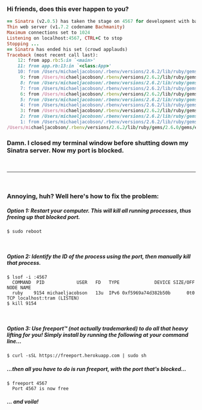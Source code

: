 ### Hi friends, does this ever happen to you?

```ruby
== Sinatra (v2.0.5) has taken the stage on 4567 for development with backup from Thin
Thin web server (v1.7.2 codename Bachmanity)
Maximum connections set to 1024
Listening on localhost:4567, CTRL+C to stop
Stopping ...
== Sinatra has ended his set (crowd applauds)
Traceback (most recent call last):
	12: from app.rb:5:in `<main>'
	11: from app.rb:13:in `<class:App>'
	10: from /Users/michaeljacobson/.rbenv/versions/2.6.2/lib/ruby/gems/2.6.0/gems/sinatra-2.0.5/lib/sinatra/base.rb:1459:in `run!'
	 9: from /Users/michaeljacobson/.rbenv/versions/2.6.2/lib/ruby/gems/2.6.0/gems/sinatra-2.0.5/lib/sinatra/base.rb:1525:in `start_server'
	 8: from /Users/michaeljacobson/.rbenv/versions/2.6.2/lib/ruby/gems/2.6.0/gems/rack-2.0.7/lib/rack/handler/thin.rb:22:in `run'
	 7: from /Users/michaeljacobson/.rbenv/versions/2.6.2/lib/ruby/gems/2.6.0/gems/thin-1.7.2/lib/thin/server.rb:162:in `start'
	 6: from /Users/michaeljacobson/.rbenv/versions/2.6.2/lib/ruby/gems/2.6.0/gems/thin-1.7.2/lib/thin/backends/base.rb:73:in `start'
	 5: from /Users/michaeljacobson/.rbenv/versions/2.6.2/lib/ruby/gems/2.6.0/gems/eventmachine-1.2.7/lib/eventmachine.rb:195:in `run'
	 4: from /Users/michaeljacobson/.rbenv/versions/2.6.2/lib/ruby/gems/2.6.0/gems/eventmachine-1.2.7/lib/eventmachine.rb:195:in `run_machine'
	 3: from /Users/michaeljacobson/.rbenv/versions/2.6.2/lib/ruby/gems/2.6.0/gems/thin-1.7.2/lib/thin/backends/base.rb:63:in `block in start'
	 2: from /Users/michaeljacobson/.rbenv/versions/2.6.2/lib/ruby/gems/2.6.0/gems/thin-1.7.2/lib/thin/backends/tcp_server.rb:16:in `connect'
	 1: from /Users/michaeljacobson/.rbenv/versions/2.6.2/lib/ruby/gems/2.6.0/gems/eventmachine-1.2.7/lib/eventmachine.rb:531:in `start_server'
/Users/michaeljacobson/.rbenv/versions/2.6.2/lib/ruby/gems/2.6.0/gems/eventmachine-1.2.7/lib/eventmachine.rb:531:in `start_tcp_server': no acceptor (port is in use or requires root privileges) (RuntimeError)
```

### Damn. I closed my terminal window before shutting down my Sinatra server. Now my port is blocked.

<br>

---

<br>

### Annoying, huh? Well here's how to fix the problem:

##### Option 1: Restart your computer. This will kill all running processes, thus freeing up that blocked port.
```
$ sudo reboot
```

<br>

##### Option 2: Identify the ID of the process using the port, then manually kill that process.
```
$ lsof -i :4567
  COMMAND  PID            USER   FD   TYPE             DEVICE SIZE/OFF NODE NAME
  ruby    9154 michaeljacobson   13u  IPv6 0xf5969a74d382b50b      0t0  TCP localhost:tram (LISTEN)
$ kill 9154
```

<br>

##### Option 3: Use freeport™ (not actually trademarked) to do all that heavy lifting for you! Simply install by running the following at your command line...
```
$ curl -sSL https://freeport.herokuapp.com | sudo sh
```

##### ...then all you have to do is run freeport, with the port that's blocked...
```
$ freeport 4567
  Port 4567 is now free
```

##### ... and voila!
